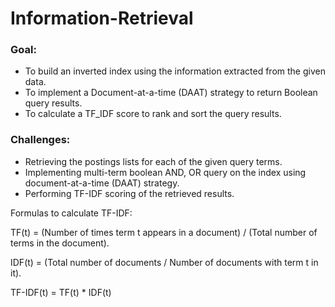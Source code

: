 # Information-Retrieval
### Goal:
* To build an inverted index using the information extracted from the given data.
* To implement a Document-at-a-time (DAAT) strategy to return Boolean query results.
* To calculate a TF_IDF score to rank and sort the query results.

### Challenges:
*	Retrieving the postings lists for each of the given query terms.
*	Implementing multi-term boolean AND, OR query on the index using document-at-a-time (DAAT) strategy.
*  Performing TF-IDF scoring of the retrieved results.

Formulas to calculate TF-IDF:

TF(t) = (Number of times term t appears in a document) / (Total number of terms in the document).

IDF(t) = (Total number of documents / Number of documents with term t in it).

TF-IDF(t)  = TF(t) * IDF(t)
